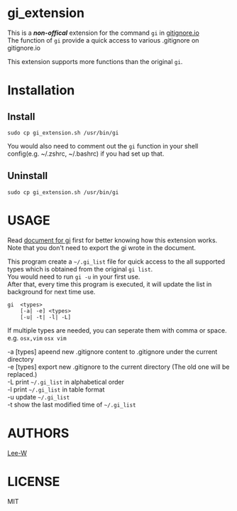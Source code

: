 # gi_extension
This is a ***non-offical*** extension for the command `gi` in [gitignore.io](https://www.gitignore.io)  
The function of `gi` provide a quick access to various .gitignore on gitignore.io 

This extension supports more functions than the original `gi`.

# Installation
## Install
```
sudo cp gi_extension.sh /usr/bin/gi
```
You would also need to comment out the `gi` function in your shell config(e.g. ~/.zshrc, ~/.bashrc) if you had set up that.

## Uninstall
```
sudo cp gi_extension.sh /usr/bin/gi
```

# USAGE
Read [document for gi](https://github.com/joeblau/gitignore.io) first for better knowing how this extension works.  
Note that you don't need to export the gi wrote in the document.  

This program create a `~/.gi_list` file for quick access to the all supported types which is obtained from the original `gi list`.  
You would need to run `gi -u` in your first use.  
After that, every time this program is executed, it will update the list in background for next time use.  


```shell 
gi  <types>
    [-a| -e] <types>
    [-u| -t| -l| -L]
```
If multiple types are needed, you can seperate them with comma or space.  
e.g. `osx,vim` `osx vim`

-a [types]      apeend new .gitignore content to .gitignore under the current directory  
-e [types]      export new .gitignore to the current directory (The old one will be replaced.)  
-L              print `~/.gi_list` in alphabetical order  
-l              print `~/.gi_list` in table format  
-u              update `~/.gi_list`  
-t              show the last modified time of `~/.gi_list`  

# AUTHORS
[Lee-W](https://github.com/Lee-W/)

# LICENSE
MIT
